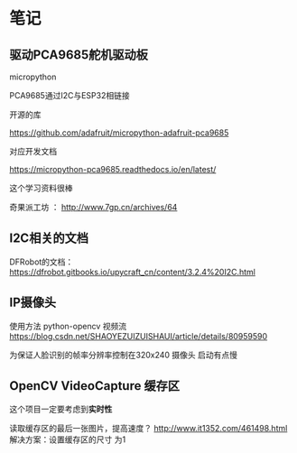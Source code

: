 # 笔记





## 驱动PCA9685舵机驱动板

 micropython

PCA9685通过I2C与ESP32相链接

开源的库

https://github.com/adafruit/micropython-adafruit-pca9685

对应开发文档

https://micropython-pca9685.readthedocs.io/en/latest/



这个学习资料很棒

奇果派工坊 ： http://www.7gp.cn/archives/64


## I2C相关的文档

DFRobot的文档：
https://dfrobot.gitbooks.io/upycraft_cn/content/3.2.4%20I2C.html

## IP摄像头

使用方法
python-opencv 视频流
https://blog.csdn.net/SHAOYEZUIZUISHAUI/article/details/80959590


为保证人脸识别的帧率分辨率控制在320x240
摄像头 启动有点慢
## OpenCV VideoCapture 缓存区

这个项目一定要考虑到**实时性**

读取缓存区的最后一张图片，提高速度？
http://www.it1352.com/461498.html
解决方案：设置缓存区的尺寸 为1